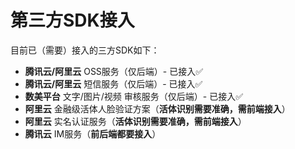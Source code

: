 # 第三方SDK接入

目前已（需要）接入的三方SDK如下：

- **腾讯云/阿里云** OSS服务（仅后端）- 已接入✅
- **腾讯云/阿里云** 短信服务（仅后端）- 已接入✅
- **数美平台** 文字/图片/视频 审核服务（仅后端）- 已接入✅
- **阿里云** 金融级活体人脸验证方案（**活体识别需要准确，需前端接入**）
- **阿里云** 实名认证服务（**活体识别需要准确，需前端接入**）
- **腾讯云** IM服务（**前后端都要接入**）